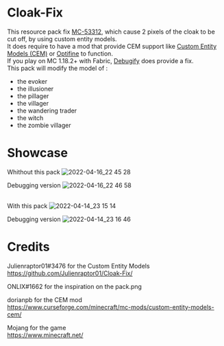 # Cloak-Fix

This resource pack fix [MC-53312](https://bugs.mojang.com/browse/MC-53312), which cause 2 pixels of the cloak to be cut off, by using custom entity models.
<br/>It does require to have a mod that provide CEM support like [Custom Entity Models (CEM)](https://www.curseforge.com/minecraft/mc-mods/custom-entity-models-cem) or [Optifine](https://optifine.net/home) to function.
<br/>If you play on MC 1.18.2+ with Fabric, [Debugify](https://www.curseforge.com/minecraft/mc-mods/debugify) does provide a fix.
<br/>This pack will modify the model of :
- the evoker
- the illusioner
- the pillager
- the villager
- the wandering trader
- the witch
- the zombie villager

# Showcase

Whithout this pack
![2022-04-16_22 45 28](https://user-images.githubusercontent.com/49841713/163690890-a8fd5df7-87de-41a3-a7b1-310eae274876.png)

Debugging version
![2022-04-16_22 46 58](https://user-images.githubusercontent.com/49841713/163690896-d91247f9-fd2d-4400-bede-7f991bfcf55a.png)

<br/>With this pack
![2022-04-14_23 15 14](https://user-images.githubusercontent.com/49841713/163690909-db6c78a9-b67f-4e11-ae14-38402a713b3d.png)

Debugging version
![2022-04-14_23 16 46](https://user-images.githubusercontent.com/49841713/163690920-dba436df-dc46-49e9-8334-b3dc23806fe7.png)

# Credits

Julienraptor01#3476 for the Custom Entity Models
<br/>https://github.com/Julienraptor01/Cloak-Fix/

ONLIX#1662 for the inspiration on the pack.png

dorianpb for the CEM mod
<br/>https://www.curseforge.com/minecraft/mc-mods/custom-entity-models-cem/

Mojang for the game
<br/>https://www.minecraft.net/
